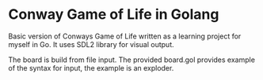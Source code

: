 # Conway Game of Life in Golang

Basic version of Conways Game of Life written as a learning project for myself in Go.
It uses SDL2 library for visual output.

The board is build from file input.
The provided board.gol provides example of the syntax for input, the example is an exploder.